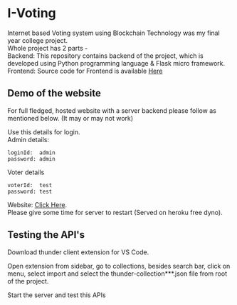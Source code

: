 # I-Voting

Internet based Voting system using Blockchain Technology was my final year college project.  
Whole project has 2 parts -  
Backend: This repository contains backend of the project, which is developed using Python programming language & Flask micro framework.  
Frontend: Source code for Frontend is available [Here](https://github.com/sandeshsg6/Blockchain-Internet-Voting-Frontend)  


## Demo of the website


For full fledged, hosted website with a server backend please follow as mentioned below. (It may or may not work)

Use this details for login.  
Admin details:
```
loginId:  admin
password: admin
```
Voter details
```
voterId:  test
password: test
```
  
Website: [Click Here](https://i-vote-app.web.app).  
Please give some time for server to restart (Served on heroku free dyno).


## Testing the API's
Download thunder client extension for VS Code.

Open extension from sidebar, go to collections, besides search bar, click on menu, select import and select the thunder-collection***.json file from root of the project.

Start the server and test this APIs
